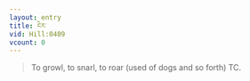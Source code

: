 ```yaml
---
layout: entry
title: ངེར་
vid: Hill:0409
vcount: 0
---
```

> To growl, to snarl, to roar (used of dogs and so forth) TC\.


